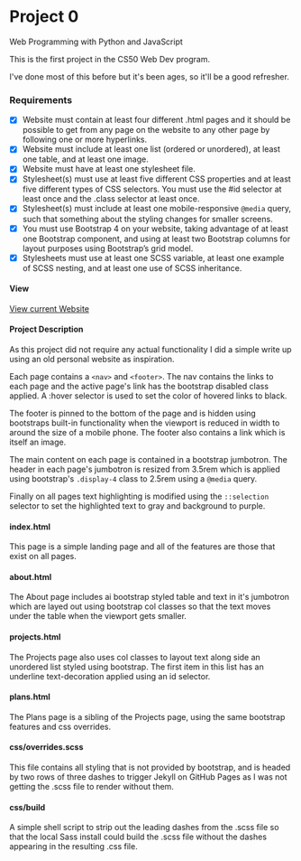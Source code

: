 # Project 0

Web Programming with Python and JavaScript

This is the first project in the CS50 Web Dev program.

I've done most of this before but it's been ages, so it'll be a good refresher.

### Requirements

- [x] Website must contain at least four different .html pages and it should be possible to get from any page on the website to any other page by following one or more hyperlinks.
- [x] Website must include at least one list (ordered or unordered), at least one table, and at least one image.
- [x] Website must have at least one stylesheet file.
- [x] Stylesheet(s) must use at least five different CSS properties and at least five different types of CSS selectors. You must use the #id selector at least once and the .class selector at least once.
- [x] Stylesheet(s) must include at least one mobile-responsive `@media` query, such that something about the styling changes for smaller screens.
- [x] You must use Bootstrap 4 on your website, taking advantage of at least one Bootstrap component, and using at least two Bootstrap columns for layout purposes using Bootstrap’s grid model.
- [x] Stylesheets must use at least one SCSS variable, at least one example of SCSS nesting, and at least one use of SCSS inheritance.

#### View

[View current Website](https://jkdelauney.github.io/web-project0/)

#### Project Description

As this project did not require any actual functionality I did a simple write up using an old personal website as inspiration.

Each page contains a `<nav>` and `<footer>`. The nav contains the links to each page and the active page's link has the bootstrap disabled class applied. A :hover selector is used to set the color of hovered links to black.

The footer is pinned to the bottom of the page and is hidden using bootstraps built-in functionality when the viewport is reduced in width to around the size of a mobile phone. The footer also contains a link which is itself an image.

The main content on each page is contained in a bootstrap jumbotron. The header in each page's jumbotron is resized from 3.5rem which is applied using bootstrap's `.display-4` class to 2.5rem using a `@media` query.

Finally on all pages text highlighting is modified using the `::selection` selector to set the highlighted text to gray and background to purple.

#### index.html

This page is a simple landing page and all of the features are those that exist on all pages.

#### about.html

The About page includes ai bootstrap styled table and text in it's jumbotron which are layed out using bootstrap col classes so that the text moves under the table when the viewport gets smaller.

#### projects.html

The Projects page also uses col classes to layout text along side an unordered list styled using bootstrap. The first item in this list has an underline text-decoration applied using an id selector.

#### plans.html

The Plans page is a sibling of the Projects page, using the same bootstrap features and css overrides.

#### css/overrides.scss

This file contains all styling that is not provided by bootstrap, and is headed by two rows of three dashes to trigger Jekyll on GitHub Pages as I was not getting the .scss file to render without them.

#### css/build

A simple shell script to strip out the leading dashes from the .scss file so that the local Sass install could build the .scss file without the dashes appearing in the resulting .css file.
